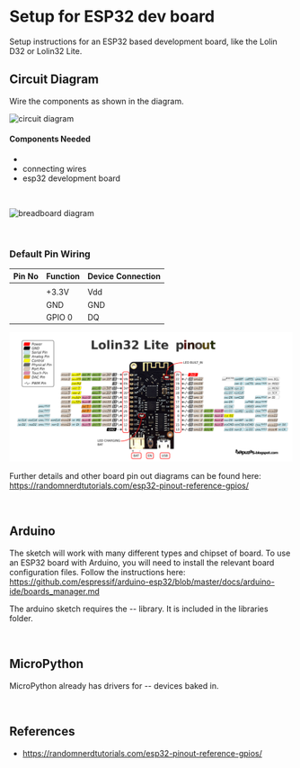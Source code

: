 # Setup for ESP32 dev board

<!-- #TODO add sensor and circuit diagrams -->
Setup instructions for an ESP32 based development board, like the Lolin D32 or Lolin32 Lite.

## Circuit Diagram
Wire the components as shown in the diagram.

![circuit diagram](assets/esp32--sensor-circuit-diagram_schem.png)

#### Components Needed
* 
* connecting wires
* esp32 development board


<br />

![breadboard diagram](assets/esp32--sensor-circuit-diagram_bb.png)

<br />

### Default Pin Wiring

| Pin No | Function | Device Connection |
| --- | --- | --- |
|  |  |  |
|  | +3.3V | Vdd |
|  | GND | GND |
|  | GPIO 0 | DQ |

![pin diagram](assets/Lolin32_pinout03.png)

Further details and other board pin out diagrams can be found here: https://randomnerdtutorials.com/esp32-pinout-reference-gpios/

<br>

## Arduino

The sketch will work with many different types and chipset of board. To use an ESP32 board with Arduino, you will need to install the relevant board configuration files. Follow the instructions here: https://github.com/espressif/arduino-esp32/blob/master/docs/arduino-ide/boards_manager.md

<!-- #TODO add library info -->
The arduino sketch requires the -- library. It is included in the libraries folder.

<br />

## MicroPython

<!-- #TODO add library info -->
MicroPython already has drivers for -- devices baked in.

<br />

## References

- https://randomnerdtutorials.com/esp32-pinout-reference-gpios/
